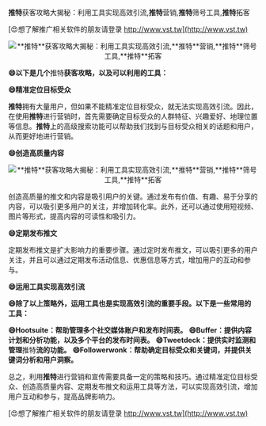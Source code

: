 **推特**获客攻略大揭秘：利用工具实现高效引流,**推特**营销,**推特**筛号工具,**推特**拓客

[😍想了解推广相关软件的朋友请登录 http://www.vst.tw](http://www.vst.tw)

 <center><img src="https://vst.tw/MP4/tuiguang/png/2.png" alt="**推特**获客攻略大揭秘：利用工具实现高效引流,**推特**营销,**推特**筛号工具,**推特**拓客"></center>

**😄以下是几个**推特**获客攻略，以及可以利用的工具：**

**😄精准定位目标受众**

**推特**拥有大量用户，但如果不能精准定位目标受众，就无法实现高效引流。因此，在使用**推特**进行营销时，首先需要确定目标受众的人群特征、兴趣爱好、地理位置等信息。**推特**上的高级搜索功能可以帮助我们找到与目标受众相关的话题和用户，从而更好地进行营销。

**😄创造高质量内容**

 <center><img src="https://vst.tw/MP4/tuiguang/png/4.png" alt="**推特**获客攻略大揭秘：利用工具实现高效引流,**推特**营销,**推特**筛号工具,**推特**拓客"></center>

创造高质量的推文和内容是吸引用户的关键。通过发布有价值、有趣、易于分享的内容，可以吸引更多用户的关注，并增加转化率。此外，还可以通过使用短视频、图片等形式，提高内容的可读性和吸引力。

**😄定期发布推文**

定期发布推文是扩大影响力的重要步骤。通过定时发布推文，可以吸引更多的用户关注，并且可以通过定期发布活动信息、优惠信息等方式，增加用户的互动和参与。

**😄运用工具实现高效引流**

**😄除了以上策略外，运用工具也是实现高效引流的重要手段。以下是一些常用的工具：**

**😄Hootsuite：帮助管理多个社交媒体账户和发布时间表。**
**😄Buffer：提供内容计划和分析功能，以及多个平台的发布时间表。**
**😄Tweetdeck：提供实时监测和管理**推特**流的功能。**
**😄Followerwonk：帮助确定目标受众和关键词，并提供关键词分析和用户洞察。**

总之，利用**推特**进行营销和宣传需要具备一定的策略和技巧。通过精准定位目标受众、创造高质量内容、定期发布推文和运用工具等方法，可以实现高效引流，增加用户互动和参与，提高品牌影响力。

[😍想了解推广相关软件的朋友请登录 http://www.vst.tw](http://www.vst.tw)




